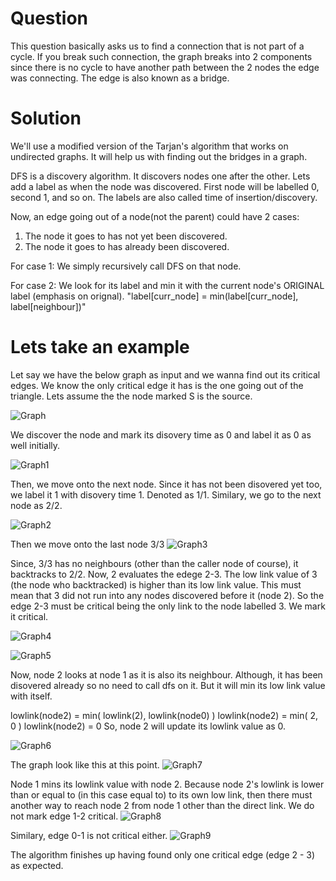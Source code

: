 # Question

This question basically asks us to find a connection that is not part of a cycle.
If you break such connection, the graph breaks into 2 components since there is no cycle
to have another path between the 2 nodes the edge was connecting.
The edge is also known as a bridge.

# Solution

We'll use a modified version of the Tarjan's algorithm that works on undirected graphs.
It will help us with finding out the bridges in a graph.

DFS is a discovery algorithm. It discovers nodes one after the other.
Lets add a label as when the node was discovered. First node will be labelled 0, second 1, and so on.
The labels are also called time of insertion/discovery.

Now, an edge going out of a node(not the parent) could have 2 cases:
1) The node it goes to has not yet been discovered.
2) The node it goes to has already been discovered.

For case 1:
We simply recursively call DFS on that node.

For case 2:
We look for its label and min it with the current node's ORIGINAL label (emphasis on orignal).
"label[curr_node] = min(label[curr_node], label[neighbour])"


# Lets take an example

Let say we have the below graph as input and we wanna find out its critical edges. We know the only critical edge it has is the one going out of the triangle.
Lets assume the the node marked S is the source.

![Graph](images/IMG_0255.PNG?raw=true "Graph")

We discover the node and mark its disovery time as 0 and label it as 0 as well initially.

![Graph1](images/IMG_0246.PNG?raw=true "Graph1")


Then, we move onto the next node. Since it has not been disovered yet too, we label it 1 with disovery time 1. Denoted as 1/1.
Similary, we go to the next node as 2/2.


![Graph2](images/IMG_0247.PNG?raw=true "Graph2")


Then we move onto the last node 3/3
![Graph3](images/IMG_0248.PNG?raw=true "Graph3")



Since, 3/3 has no neighbours (other than the caller node of course), it backtracks to 2/2.
Now, 2 evaluates the edege 2-3. 
The low link value of 3 (the node who backtracked) is higher than its low link value. This must mean that 3 did not run into any nodes discovered before it (node 2). So the edge 2-3 must be critical being the only link to the node labelled 3. We mark it critical.

![Graph4](images/IMG_0249.PNG?raw=true "Graph4")


![Graph5](images/IMG_0250.PNG?raw=true)



Now, node 2 looks at node 1 as it is also its neighbour. Although, it has been disovered already so no need to call dfs on it.
But it will min its low link value with itself.

lowlink(node2) = min( lowlink(2), lowlink(node0) )
lowlink(node2) = min( 2, 0 )
lowlink(node2) = 0
So, node 2 will update its lowlink value as 0.

![Graph6](images/IMG_0251.PNG?raw=true)


The graph look like this at this point.
![Graph7](images/IMG_0252.PNG?raw=true)



Node 1 mins its lowlink value with node 2. Because node 2's lowlink is lower than or equal to (in this case equal to) to its own low link, then there must another way to reach node 2 from node 1 other than the direct link. We do not mark edge 1-2 critical.
![Graph8](images/IMG_0253.PNG?raw=true)


Similary, edge 0-1 is not critical either.
![Graph9](images/IMG_0254.PNG?raw=true)


The algorithm finishes up having found only one critical edge (edge 2 - 3) as expected.

